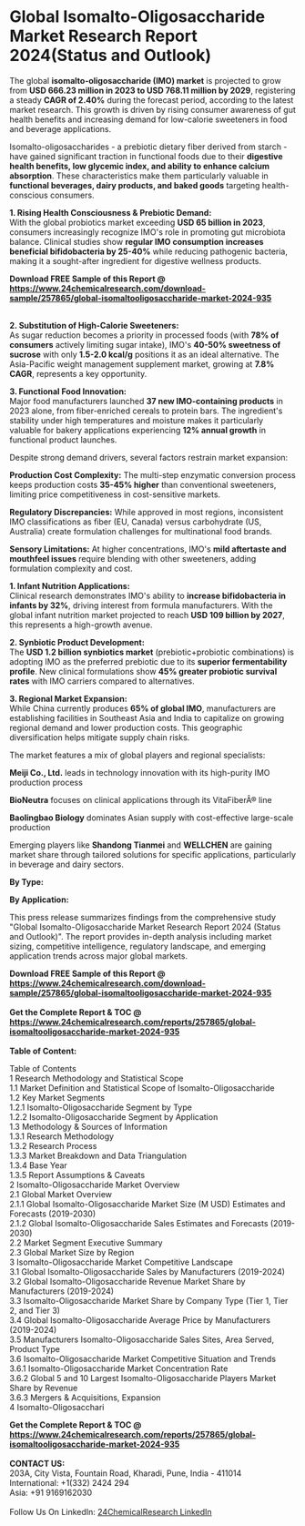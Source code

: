 <h1>Global Isomalto-Oligosaccharide Market Research Report 2024(Status and Outlook)</h1><p>The global <strong>isomalto-oligosaccharide (IMO) market</strong> is projected to grow from <strong>USD 666.23 million in 2023 to USD 768.11 million by 2029</strong>, registering a steady <strong>CAGR of 2.40%</strong> during the forecast period, according to the latest market research. This growth is driven by rising consumer awareness of gut health benefits and increasing demand for low-calorie sweeteners in food and beverage applications.</p><p>Isomalto-oligosaccharides - a prebiotic dietary fiber derived from starch - have gained significant traction in functional foods due to their <strong>digestive health benefits, low glycemic index, and ability to enhance calcium absorption</strong>. These characteristics make them particularly valuable in <strong>functional beverages, dairy products, and baked goods</strong> targeting health-conscious consumers.</p><p><strong>1. Rising Health Consciousness &amp; Prebiotic Demand:</strong><br>
With the global probiotics market exceeding <strong>USD 65 billion in 2023</strong>, consumers increasingly recognize IMO's role in promoting gut microbiota balance. Clinical studies show <strong>regular IMO consumption increases beneficial bifidobacteria by 25-40%</strong> while reducing pathogenic bacteria, making it a sought-after ingredient for digestive wellness products.</p><div><b>Download FREE Sample of this Report @ 
            <a href="https://www.24chemicalresearch.com/download-sample/257865/global-isomaltooligosaccharide-market-2024-935">
            https://www.24chemicalresearch.com/download-sample/257865/global-isomaltooligosaccharide-market-2024-935</a></b></div><br><p><strong>2. Substitution of High-Calorie Sweeteners:</strong><br>
As sugar reduction becomes a priority in processed foods (with <strong>78% of consumers</strong> actively limiting sugar intake), IMO's <strong>40-50% sweetness of sucrose</strong> with only <strong>1.5-2.0 kcal/g</strong> positions it as an ideal alternative. The Asia-Pacific weight management supplement market, growing at <strong>7.8% CAGR</strong>, represents a key opportunity.</p><p><strong>3. Functional Food Innovation:</strong><br>
Major food manufacturers launched <strong>37 new IMO-containing products</strong> in 2023 alone, from fiber-enriched cereals to protein bars. The ingredient's stability under high temperatures and moisture makes it particularly valuable for bakery applications experiencing <strong>12% annual growth</strong> in functional product launches.</p><p>Despite strong demand drivers, several factors restrain market expansion:</p><p><strong>Production Cost Complexity:</strong> The multi-step enzymatic conversion process keeps production costs <strong>35-45% higher</strong> than conventional sweeteners, limiting price competitiveness in cost-sensitive markets.</p><p><strong>Regulatory Discrepancies:</strong> While approved in most regions, inconsistent IMO classifications as fiber (EU, Canada) versus carbohydrate (US, Australia) create formulation challenges for multinational food brands.</p><p><strong>Sensory Limitations:</strong> At higher concentrations, IMO's <strong>mild aftertaste and mouthfeel issues</strong> require blending with other sweeteners, adding formulation complexity and cost.</p><p><strong>1. Infant Nutrition Applications:</strong><br>
Clinical research demonstrates IMO's ability to <strong>increase bifidobacteria in infants by 32%</strong>, driving interest from formula manufacturers. With the global infant nutrition market projected to reach <strong>USD 109 billion by 2027</strong>, this represents a high-growth avenue.</p><p><strong>2. Synbiotic Product Development:</strong><br>
The <strong>USD 1.2 billion synbiotics market</strong> (prebiotic+probiotic combinations) is adopting IMO as the preferred prebiotic due to its <strong>superior fermentability profile</strong>. New clinical formulations show <strong>45% greater probiotic survival rates</strong> with IMO carriers compared to alternatives.</p><p><strong>3. Regional Market Expansion:</strong><br>
While China currently produces <strong>65% of global IMO</strong>, manufacturers are establishing facilities in Southeast Asia and India to capitalize on growing regional demand and lower production costs. This geographic diversification helps mitigate supply chain risks.</p><p>The market features a mix of global players and regional specialists:</p><p><strong>Meiji Co., Ltd.</strong> leads in technology innovation with its high-purity IMO production process</p><p><strong>BioNeutra</strong> focuses on clinical applications through its VitaFiberÂ® line</p><p><strong>Baolingbao Biology</strong> dominates Asian supply with cost-effective large-scale production</p><p>Emerging players like <strong>Shandong Tianmei</strong> and <strong>WELLCHEN</strong> are gaining market share through tailored solutions for specific applications, particularly in beverage and dairy sectors.</p><p><strong>By Type:</strong></p><p><strong>By Application:</strong></p><p>This press release summarizes findings from the comprehensive study "Global Isomalto-Oligosaccharide Market Research Report 2024 (Status and Outlook)". The report provides in-depth analysis including market sizing, competitive intelligence, regulatory landscape, and emerging application trends across major global markets.</p><div><b>Download FREE Sample of this Report @ 
            <a href="https://www.24chemicalresearch.com/download-sample/257865/global-isomaltooligosaccharide-market-2024-935">
            https://www.24chemicalresearch.com/download-sample/257865/global-isomaltooligosaccharide-market-2024-935</a></b></div><br><div><b>Get the Complete Report & TOC @ 
            <a href="https://www.24chemicalresearch.com/reports/257865/global-isomaltooligosaccharide-market-2024-935">
            https://www.24chemicalresearch.com/reports/257865/global-isomaltooligosaccharide-market-2024-935</a></b></div><br>
            <b>Table of Content:</b><p>Table of Contents<br />
1 Research Methodology and Statistical Scope<br />
1.1 Market Definition and Statistical Scope of Isomalto-Oligosaccharide<br />
1.2 Key Market Segments<br />
1.2.1 Isomalto-Oligosaccharide Segment by Type<br />
1.2.2 Isomalto-Oligosaccharide Segment by Application<br />
1.3 Methodology & Sources of Information<br />
1.3.1 Research Methodology<br />
1.3.2 Research Process<br />
1.3.3 Market Breakdown and Data Triangulation<br />
1.3.4 Base Year<br />
1.3.5 Report Assumptions & Caveats<br />
2 Isomalto-Oligosaccharide Market Overview<br />
2.1 Global Market Overview<br />
2.1.1 Global Isomalto-Oligosaccharide Market Size (M USD) Estimates and Forecasts (2019-2030)<br />
2.1.2 Global Isomalto-Oligosaccharide Sales Estimates and Forecasts (2019-2030)<br />
2.2 Market Segment Executive Summary<br />
2.3 Global Market Size by Region<br />
3 Isomalto-Oligosaccharide Market Competitive Landscape<br />
3.1 Global Isomalto-Oligosaccharide Sales by Manufacturers (2019-2024)<br />
3.2 Global Isomalto-Oligosaccharide Revenue Market Share by Manufacturers (2019-2024)<br />
3.3 Isomalto-Oligosaccharide Market Share by Company Type (Tier 1, Tier 2, and Tier 3)<br />
3.4 Global Isomalto-Oligosaccharide Average Price by Manufacturers (2019-2024)<br />
3.5 Manufacturers Isomalto-Oligosaccharide Sales Sites, Area Served, Product Type<br />
3.6 Isomalto-Oligosaccharide Market Competitive Situation and Trends<br />
3.6.1 Isomalto-Oligosaccharide Market Concentration Rate<br />
3.6.2 Global 5 and 10 Largest Isomalto-Oligosaccharide Players Market Share by Revenue<br />
3.6.3 Mergers & Acquisitions, Expansion<br />
4 Isomalto-Oligosacchari</p><div><b>Get the Complete Report & TOC @ 
            <a href="https://www.24chemicalresearch.com/reports/257865/global-isomaltooligosaccharide-market-2024-935">
            https://www.24chemicalresearch.com/reports/257865/global-isomaltooligosaccharide-market-2024-935</a></b></div><br><b>CONTACT US:</b><br>
            203A, City Vista, Fountain Road, Kharadi, Pune, India - 411014<br>
            International: +1(332) 2424 294<br>
            Asia: +91 9169162030 <br><br>
            Follow Us On LinkedIn: <a href="https://www.linkedin.com/company/24chemicalresearch/">24ChemicalResearch LinkedIn</a>